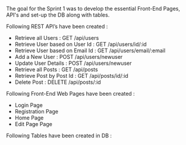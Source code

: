 The goal for the Sprint 1 was to develop the essential Front-End Pages, API's and set-up the DB along with tables.

Following REST API’s have been created :

- Retrieve all Users : GET /api/users
- Retrieve User based on User Id : GET /api/users/id/:id
- Retrieve User based on Email Id : GET /api/users/email/:email
- Add a New User : POST /api/users/newuser
- Update User Details : POST /api/users/newuser
- Retrieve all Posts : GET /api/posts
- Retrieve Post by Post Id : GET /api/posts/id/:id
- Delete Post : DELETE /api/posts/:id

Following Front-End Web Pages have been created :

- Login Page
- Registration Page 
- Home Page 
- Edit Page Page

Following Tables have been created in DB :

